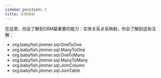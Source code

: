 ```yaml
---
sidebar_position: 3
title: 关联映射
---
```


在这里，你会了解到ORM最重要的能力：实体关系关系映射。你会了解到这些注解：

-   org.babyfish.jimmer.sql.OneToOne
-   org.babyfish.jimmer.sql.ManyToOne
-   org.babyfish.jimmer.sql.OneToMany
-   org.babyfish.jimmer.sql.ManyToMany
-   org.babyfish.jimmer.sql.JoinColumn
-   org.babyfish.jimmer.sql.JoinTable